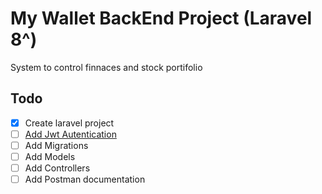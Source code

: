# My Wallet BackEnd Project (Laravel 8^)

System to control finnaces and stock portifolio

## Todo

- [x] Create laravel project
- [ ] [Add Jwt Autentication](https://shabang.dev/laravel-8-rest-api-authentication-with-jwt-tutorial-by-example/)
- [ ] Add Migrations
- [ ] Add Models
- [ ] Add Controllers
- [ ] Add Postman documentation